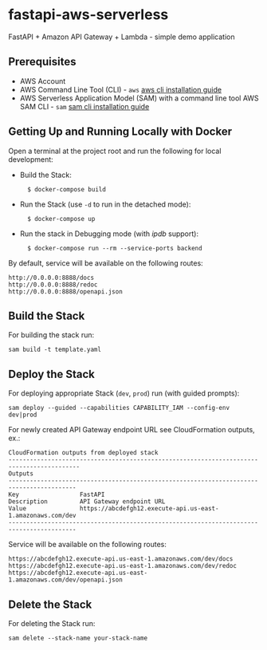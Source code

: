 # fastapi-aws-serverless

FastAPI + Amazon API Gateway + Lambda - simple demo application


## Prerequisites

- AWS Account
- AWS Command Line Tool (CLI) - `aws` [aws cli installation guide]
- AWS Serverless Application Model (SAM) with a command line tool AWS SAM CLI - `sam` [sam cli installation guide]


## Getting Up and Running Locally with Docker

Open a terminal at the project root and run the following for local development:

  - Build the Stack:

          $ docker-compose build

  - Run the Stack (use `-d` to run in the detached mode):

          $ docker-compose up

  - Run the stack in Debugging mode (with *ipdb* support):

          $ docker-compose run --rm --service-ports backend

By default, service will be available on the following routes:

    http://0.0.0.0:8888/docs
    http://0.0.0.0:8888/redoc
    http://0.0.0.0:8888/openapi.json


  [installation instructions]: https://docs.docker.com/install/#supported-platforms
  [installation guide]: https://docs.docker.com/compose/install/


## Build the Stack

For building the stack run:

    sam build -t template.yaml


## Deploy the Stack

For deploying appropriate Stack (`dev`, `prod`) run (with guided prompts):

    sam deploy --guided --capabilities CAPABILITY_IAM --config-env dev|prod


For newly created API Gateway endpoint URL see CloudFormation outputs, ex.:

    CloudFormation outputs from deployed stack
    ------------------------------------------------------------------------------------------
    Outputs
    -----------------------------------------------------------------------------------------
    Key                 FastAPI
    Description         API Gateway endpoint URL
    Value               https://abcdefgh12.execute-api.us-east-1.amazonaws.com/dev
    -----------------------------------------------------------------------------------------

Service will be available on the following routes:

    https://abcdefgh12.execute-api.us-east-1.amazonaws.com/dev/docs
    https://abcdefgh12.execute-api.us-east-1.amazonaws.com/dev/redoc
    https://abcdefgh12.execute-api.us-east-1.amazonaws.com/dev/openapi.json



## Delete the Stack

For deleting the Stack run:

    sam delete --stack-name your-stack-name


  [aws cli installation guide]: https://docs.aws.amazon.com/cli/latest/userguide/cli-chap-install.html
  [sam cli installation guide]: https://docs.aws.amazon.com/serverless-application-model/latest/developerguide/what-is-sam.html
